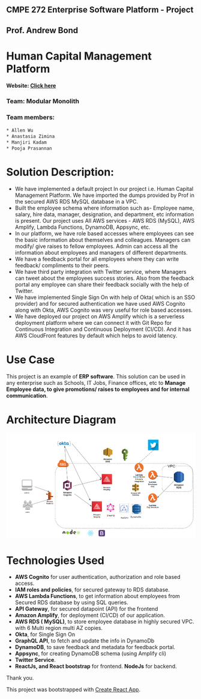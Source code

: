 ## CMPE 272 Enterprise Software Platform - Project 
## Prof. Andrew Bond 
# Human Capital Management Platform

**Website: [Click here](https://master.d36s98jndilz0p.amplifyapp.com/login)**

### Team: Modular Monolith
### Team members:
```
* Allen Wu
* Anastasia Zimina
* Manjiri Kadam
* Pooja Prasannan
```

# Solution Description:
* We have implemented a default project In our project i.e. Human Capital Management Platform. We have imported the dumps provided by Prof in the secured AWS RDS MySQL database in a VPC. 
* Built the employee schema where information such as- Employee name, salary, hire data, manager, designation, and department, etc information is present.
Our project uses All AWS services - AWS RDS (MySQL), AWS Amplify, Lambda Functions, DynamoDB, Appsync, etc.
* In our platform, we have role based accesses where employees can see the basic information about themselves and colleagues. Managers can modify/ give raises to fellow employees. Admin can access all the information about employees and managers of different departments.
* We have a feedback portal for all employees where they can write feedback/ compliments to their peers.
* We have third party integration with Twitter service, where Managers can tweet about the employees success stories. Also from the feedback portal any employee can share their feedback socially with the help of Twitter.
* We have implemented Single Sign On with help of Okta( which is an SSO provider) and for secured authentication we have used AWS Cognito along with Okta, AWS Cognito was very useful for role based accesses.
* We have deployed our project on AWS Amplify which is a serverless deployment platform where we can connect it with Git Repo for Continuous Integration and Continuous Deployment (CI/CD). And it has AWS CloudFront features by default which helps to avoid latency.

# Use Case
This project is an example of **ERP software**. This solution can be used in any enterprise such as Schools, IT Jobs, Finance offices, etc to **Manage Employee data, to give promotions/ raises to employees and  for internal communication**.

# Architecture Diagram

<img src="project.png" />

# Technologies Used
* **AWS Cognito** for user authentication, authorization and role based access.
* **IAM roles and policies**, for secured gateway to RDS database.
* **AWS Lambda Functions**, to get information about employees from Secured RDS database by using SQL queries. 
* **API Gateway**, for secured datapoint (API) for the frontend
* **Amazon Amplify**, for deployment (CI/CD) of our application.
* **AWS RDS ( MySQL)**, to store employee database in highly secured VPC. with 6 Multi region multi AZ copies.
* **Okta**, for Single Sign On
* **GraphQL API**, to fetch and update the info in DynamoDb
* **DynamoDB**, to save feedback and metadata for feedback portal.
* **Appsync**, for creating DynamoDB schema (using Amplify cli)
* **Twitter Service**.
* **ReactJs, and React bootstrap** for frontend. **NodeJs** for backend.

Thank you.



This project was bootstrapped with [Create React App](https://github.com/facebook/create-react-app).
